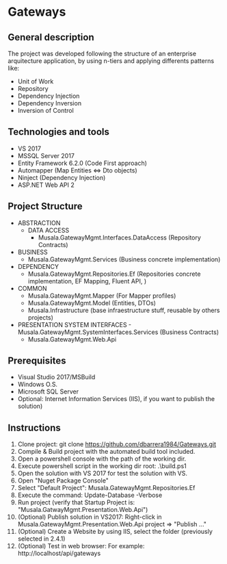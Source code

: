 # Gateways

General description
--------------------
The project was developed following the structure of an enterprise arquitecture application, 
by using n-tiers and applying differents patterns like:
- Unit of Work
- Repository
- Dependency Injection
- Dependency Inversion
- Inversion of Control

Technologies and tools
-----------------------
- VS 2017
- MSSQL Server 2017
- Entity Framework 6.2.0 (Code First approach)
- Automapper (Map Entities <=> Dto objects)
- Ninject (Dependency Injection)
- ASP.NET Web API 2

Project Structure
------------------
- ABSTRACTION
	- DATA ACCESS
		- Musala.GatewayMgmt.Interfaces.DataAccess (Repository Contracts)
- BUSINESS
	- Musala.GatewayMgmt.Services (Business concrete implementation)
- DEPENDENCY
	- Musala.GatewayMgmt.Repositories.Ef (Repositories concrete implementation, EF Mapping, Fluent API,  )
- COMMON
	- Musala.GatewayMgmt.Mapper (For Mapper profiles)
	- Musala.GatewayMgmt.Model (Entities, DTOs)
	- Musala.Infrastructure (base infraestructure stuff, reusable by others projects)
- PRESENTATION
	SYSTEM INTERFACES
		- Musala.GatewayMgmt.SystemInterfaces.Services (Business Contracts)
	- Musala.GatewayMgmt.Web.Api

Prerequisites
-------------
- Visual Studio 2017/MSBuild
- Windows O.S.
- Microsoft SQL Server
- Optional: Internet Information Services (IIS), if you want to publish the solution)

Instructions
-------------
1. Clone project: 
	git clone https://github.com/dbarrera1984/Gateways.git
2. Compile & Build project with the automated build tool included.
3. Open a powershell console with the path of the working dir.
4. Execute powershell script in the working dir root: 
	.\build.ps1
5. Open the solution with VS 2017 for test the solution with VS.
6. Open "Nuget Package Console"
7. Select "Default Project": Musala.GatewayMgmt.Repositories.Ef
8. Execute the command: Update-Database -Verbose
9. Run project (verify that Startup Project is: "Musala.GatwayMgmt.Presentation.Web.Api")
10. (Optional) Publish solution in VS2017: Right-click in Musala.GatewayMgmt.Presentation.Web.Api project => "Publish ..."
11. (Optional) Create a Website by using IIS, select the folder (previously selected in 2.4.1)
12. (Optional) Test in web browser: For example: http://localhost/api/gateways




